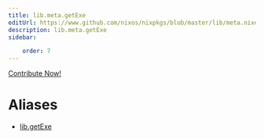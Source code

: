 ```yaml
---
title: lib.meta.getExe
editUrl: https://www.github.com/nixos/nixpkgs/blob/master/lib/meta.nix#L182C12
description: lib.meta.getExe
sidebar:

    order: 7
---
```


<a href="https://www.github.com/nixos/nixpkgs/blob/master/lib/meta.nix#L182C12">Contribute Now!</a>


# Aliases

- [lib.getExe](./reference/lib/lib-getExe)


